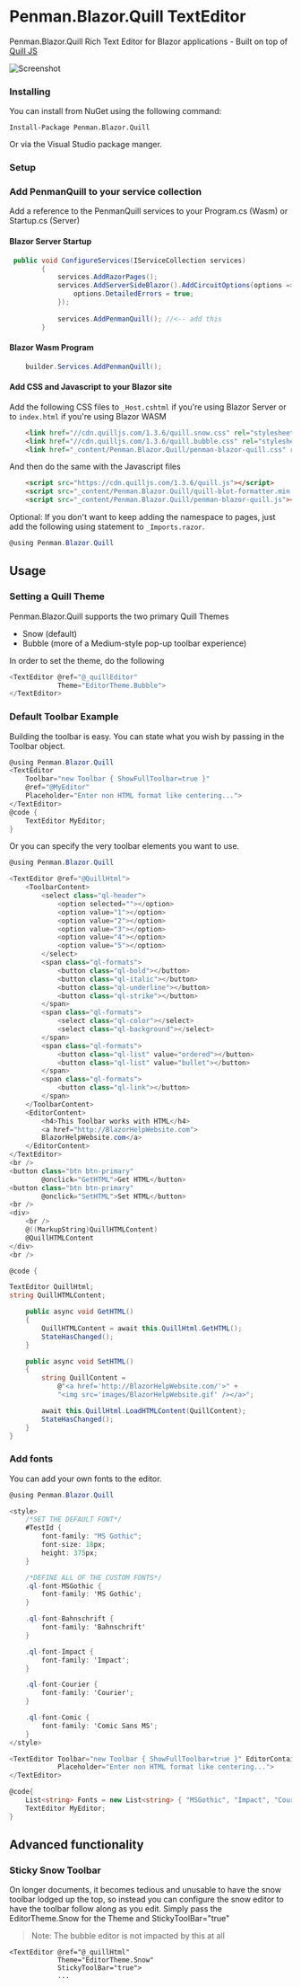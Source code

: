 # Penman.Blazor.Quill TextEditor
Penman.Blazor.Quill Rich Text Editor for Blazor applications - Built on top of [Quill JS](https://quilljs.com/ "Quill JS.com")

![Screenshot](Screenshot.png)


### Installing

You can install from NuGet using the following command:

`Install-Package Penman.Blazor.Quill`

Or via the Visual Studio package manger.

### Setup


### Add PenmanQuill to your service collection
Add a reference to the PenmanQuill services to your Program.cs (Wasm) or Startup.cs (Server)

#### **Blazor Server Startup**
```cs
 public void ConfigureServices(IServiceCollection services)
        {
            services.AddRazorPages();
            services.AddServerSideBlazor().AddCircuitOptions(options => { 
                options.DetailedErrors = true; 
            });
            
            services.AddPenmanQuill(); //<-- add this
        }
```

#### **Blazor Wasm Program**

```cs
    builder.Services.AddPenmanQuill();
```


#### Add CSS and Javascript to your Blazor site
Add the following CSS files to `_Host.cshtml` if you're using Blazor Server or to `index.html` if you're using Blazor WASM

```html
    <link href="//cdn.quilljs.com/1.3.6/quill.snow.css" rel="stylesheet" />
    <link href="//cdn.quilljs.com/1.3.6/quill.bubble.css" rel="stylesheet" />
    <link href="_content/Penman.Blazor.Quill/penman-blazor-quill.css" rel="stylesheet" />
```
And then do the same with the Javascript files

```html
    <script src="https://cdn.quilljs.com/1.3.6/quill.js"></script>
    <script src="_content/Penman.Blazor.Quill/quill-blot-formatter.min.js"></script>
    <script src="_content/Penman.Blazor.Quill/penman-blazor-quill.js"></script>
```

Optional:  If you don't want to keep adding the namespace to pages, just add the following using statement to `_Imports.razor`.

```cs
@using Penman.Blazor.Quill
```



## Usage


### Setting a Quill Theme

Penman.Blazor.Quill supports the two primary Quill Themes

* Snow (default)
* Bubble (more of a Medium-style pop-up toolbar experience)

In order to set the theme, do the following

```cs
<TextEditor @ref="@_quillEditor" 
            Theme="EditorTheme.Bubble">
</TextEditor>
```

### Default Toolbar Example
Building the toolbar is easy.  You can state what you wish by passing in the Toolbar object.

```cs
@using Penman.Blazor.Quill
<TextEditor 
    Toolbar="new Toolbar { ShowFullToolbar=true }"
    @ref="@MyEditor"
    Placeholder="Enter non HTML format like centering...">
</TextEditor>
@code { 
	TextEditor MyEditor;
}

```

Or you can specify the very toolbar elements you want to use.

```cs
@using Penman.Blazor.Quill

<TextEditor @ref="@QuillHtml">
    <ToolbarContent>
        <select class="ql-header">
            <option selected=""></option>
            <option value="1"></option>
            <option value="2"></option>
            <option value="3"></option>
            <option value="4"></option>
            <option value="5"></option>
        </select>
        <span class="ql-formats">
            <button class="ql-bold"></button>
            <button class="ql-italic"></button>
            <button class="ql-underline"></button>
            <button class="ql-strike"></button>
        </span>
        <span class="ql-formats">
            <select class="ql-color"></select>
            <select class="ql-background"></select>
        </span>
        <span class="ql-formats">
            <button class="ql-list" value="ordered"></button>
            <button class="ql-list" value="bullet"></button>
        </span>
        <span class="ql-formats">
            <button class="ql-link"></button>
        </span>
    </ToolbarContent>
    <EditorContent>
        <h4>This Toolbar works with HTML</h4>
        <a href="http://BlazorHelpWebsite.com">
        BlazorHelpWebsite.com</a>
    </EditorContent>
</TextEditor>
<br />
<button class="btn btn-primary" 
        @onclick="GetHTML">Get HTML</button>
<button class="btn btn-primary"
        @onclick="SetHTML">Set HTML</button>
<br />
<div>
    <br />
    @((MarkupString)QuillHTMLContent)
    @QuillHTMLContent
</div>
<br />

@code {

TextEditor QuillHtml;
string QuillHTMLContent;

    public async void GetHTML()
    {
        QuillHTMLContent = await this.QuillHtml.GetHTML();
        StateHasChanged();
    }

    public async void SetHTML()
    {
        string QuillContent =
            @"<a href='http://BlazorHelpWebsite.com/'>" +
            "<img src='images/BlazorHelpWebsite.gif' /></a>";

        await this.QuillHtml.LoadHTMLContent(QuillContent);
        StateHasChanged();
    }
}
```

### Add fonts
You can add your own fonts to the editor.

```cs
@using Penman.Blazor.Quill

<style>
    /*SET THE DEFAULT FONT*/
    #TestId {
        font-family: "MS Gothic";
        font-size: 18px;
        height: 375px;
    }

    /*DEFINE ALL OF THE CUSTOM FONTS*/
    .ql-font-MSGothic {
        font-family: 'MS Gothic';
    }

    .ql-font-Bahnschrift {
        font-family: 'Bahnschrift'
    }

    .ql-font-Impact {
        font-family: 'Impact';
    }

    .ql-font-Courier {
        font-family: 'Courier';
    }

    .ql-font-Comic {
        font-family: 'Comic Sans MS';
    }
</style>

<TextEditor Toolbar="new Toolbar { ShowFullToolbar=true }" EditorContainerId="TestId" @ref="@MyEditor" Fonts="Fonts"
            Placeholder="Enter non HTML format like centering...">
</TextEditor>

@code{
    List<string> Fonts = new List<string> { "MSGothic", "Impact", "Courier", "Comic", "Bahnschrift" }; //be sure to set the default font as the first in the list
    TextEditor MyEditor;
}

```
## Advanced functionality

### Sticky Snow Toolbar

On longer documents, it becomes tedious and unusable to have the snow toolbar lodged up the top, so instead you can configure the snow editor to have the toolbar follow along as you edit.  Simply pass the EditorTheme.Snow for the Theme and StickyToolBar="true"
> Note: The bubble editor is not impacted by this at all

```
<TextEditor @ref="@_quillHtml" 
            Theme="EditorTheme.Snow"
            StickyToolBar="true">
            ...

```
